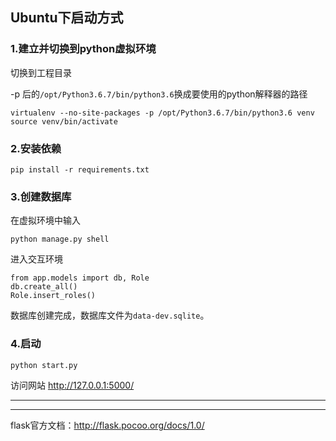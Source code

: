 ## Ubuntu下启动方式

### 1.建立并切换到python虚拟环境

切换到工程目录

-p 后的<code>/opt/Python3.6.7/bin/python3.6</code>换成要使用的python解释器的路径

```
virtualenv --no-site-packages -p /opt/Python3.6.7/bin/python3.6 venv
source venv/bin/activate
```

### 2.安装依赖

```
pip install -r requirements.txt
```

### 3.创建数据库

在虚拟环境中输入  

```
python manage.py shell
```

进入交互环境

```
from app.models import db, Role
db.create_all()
Role.insert_roles()
```

数据库创建完成，数据库文件为<code>data-dev.sqlite</code>。

### 4.启动

```
python start.py
```

访问网站 http://127.0.0.1:5000/


--------------------------------------------------------------
--------------------------------------------------------------
flask官方文档：http://flask.pocoo.org/docs/1.0/